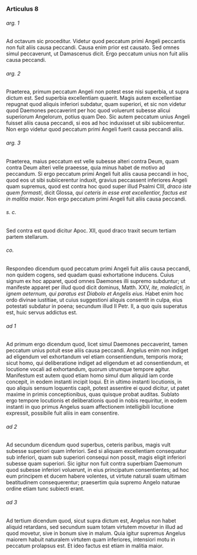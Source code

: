 ### Articulus 8

###### arg. 1
Ad octavum sic proceditur. Videtur quod peccatum primi Angeli peccantis non fuit aliis causa peccandi. Causa enim prior est causato. Sed omnes simul peccaverunt, ut Damascenus dicit. Ergo peccatum unius non fuit aliis causa peccandi.

###### arg. 2
Praeterea, primum peccatum Angeli non potest esse nisi superbia, ut supra dictum est. Sed superbia excellentiam quaerit. Magis autem excellentiae repugnat quod aliquis inferiori subdatur, quam superiori, et sic non videtur quod Daemones peccaverint per hoc quod voluerunt subesse alicui superiorum Angelorum, potius quam Deo. Sic autem peccatum unius Angeli fuisset aliis causa peccandi, si eos ad hoc induxisset ut sibi subiicerentur. Non ergo videtur quod peccatum primi Angeli fuerit causa peccandi aliis.

###### arg. 3
Praeterea, maius peccatum est velle subesse alteri contra Deum, quam contra Deum alteri velle praeesse, quia minus habet de motivo ad peccandum. Si ergo peccatum primi Angeli fuit aliis causa peccandi in hoc, quod eos ut sibi subiicerentur induxit, gravius peccassent inferiores Angeli quam supremus, quod est contra hoc quod super illud Psalmi CIII, *draco iste quem formasti*, dicit Glossa, *qui ceteris in esse erat excellentior, factus est in malitia maior*. Non ergo peccatum primi Angeli fuit aliis causa peccandi.

###### s. c.
Sed contra est quod dicitur Apoc. XII, quod draco traxit secum tertiam partem stellarum.

###### co.
Respondeo dicendum quod peccatum primi Angeli fuit aliis causa peccandi, non quidem cogens, sed quadam quasi exhortatione inducens. Cuius signum ex hoc apparet, quod omnes Daemones illi supremo subduntur; ut manifeste apparet per illud quod dicit dominus, Matth. XXV, *ite, maledicti, in ignem aeternum, qui paratus est Diabolo et Angelis eius*. Habet enim hoc ordo divinae iustitiae, ut cuius suggestioni aliquis consentit in culpa, eius potestati subdatur in poena; secundum illud II Petr. II, a quo quis superatus est, huic servus addictus est.

###### ad 1
Ad primum ergo dicendum quod, licet simul Daemones peccaverint, tamen peccatum unius potuit esse aliis causa peccandi. Angelus enim non indiget ad eligendum vel exhortandum vel etiam consentiendum, temporis mora; sicut homo, qui deliberatione indiget ad eligendum et ad consentiendum, et locutione vocali ad exhortandum, quorum utrumque tempore agitur. Manifestum est autem quod etiam homo simul dum aliquid iam corde concepit, in eodem instanti incipit loqui. Et in ultimo instanti locutionis, in quo aliquis sensum loquentis capit, potest assentire ei quod dicitur, ut patet maxime in primis conceptionibus, quas quisque probat auditas. Sublato ergo tempore locutionis et deliberationis quod in nobis requiritur, in eodem instanti in quo primus Angelus suam affectionem intelligibili locutione expressit, possibile fuit aliis in eam consentire.

###### ad 2
Ad secundum dicendum quod superbus, ceteris paribus, magis vult subesse superiori quam inferiori. Sed si aliquam excellentiam consequatur sub inferiori, quam sub superiori consequi non possit, magis eligit inferiori subesse quam superiori. Sic igitur non fuit contra superbiam Daemonum quod subesse inferiori voluerunt, in eius principatum consentientes; ad hoc eum principem et ducem habere volentes, ut virtute naturali suam ultimam beatitudinem consequerentur; praesertim quia supremo Angelo naturae ordine etiam tunc subiecti erant.

###### ad 3
Ad tertium dicendum quod, sicut supra dictum est, Angelus non habet aliquid retardans, sed secundum suam totam virtutem movetur in illud ad quod movetur, sive in bonum sive in malum. Quia igitur supremus Angelus maiorem habuit naturalem virtutem quam inferiores, intensiori motu in peccatum prolapsus est. Et ideo factus est etiam in malitia maior.

